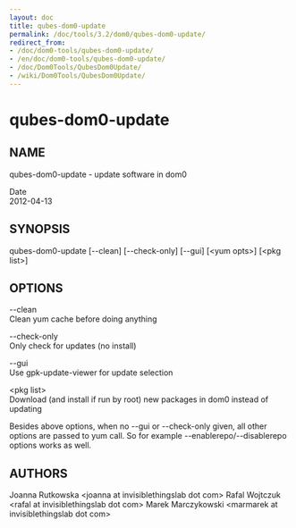 ```yaml
---
layout: doc
title: qubes-dom0-update
permalink: /doc/tools/3.2/dom0/qubes-dom0-update/
redirect_from:
- /doc/dom0-tools/qubes-dom0-update/
- /en/doc/dom0-tools/qubes-dom0-update/
- /doc/Dom0Tools/QubesDom0Update/
- /wiki/Dom0Tools/QubesDom0Update/
---
```


qubes-dom0-update
=================

NAME
----

qubes-dom0-update - update software in dom0

Date  
2012-04-13

SYNOPSIS
--------

qubes-dom0-update [--clean] [--check-only] [--gui] [\<yum opts\>] [\<pkg list\>]

OPTIONS
-------

--clean  
Clean yum cache before doing anything

--check-only  
Only check for updates (no install)

--gui  
Use gpk-update-viewer for update selection

\<pkg list\>  
Download (and install if run by root) new packages in dom0 instead of updating

Besides above options, when no --gui or --check-only given, all other options are passed to yum call. So for example --enablerepo/--disablerepo options works as well.

AUTHORS
-------

Joanna Rutkowska \<joanna at invisiblethingslab dot com\>
Rafal Wojtczuk \<rafal at invisiblethingslab dot com\>
Marek Marczykowski \<marmarek at invisiblethingslab dot com\>
